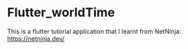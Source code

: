 # Flutter_worldTime
This is a flutter tutorial application that I learnt from NetNinja: https://netninja.dev/